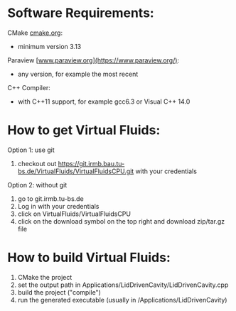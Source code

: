 Software Requirements:
======================

CMake [cmake.org](https://cmake.org/):
* minimum version 3.13
    
Paraview [www.paraview.org](https://www.paraview.org/):
* any version, for example the most recent
    
C++ Compiler:
* with C++11 support, for example gcc6.3 or Visual C++ 14.0
    
How to get Virtual Fluids:
==========================

Option 1: use git
1. checkout out https://git.irmb.bau.tu-bs.de/VirtualFluids/VirtualFluidsCPU.git with your credentials

Option 2: without git
1. go to git.irmb.tu-bs.de
2. Log in with your credentials
3. click on VirtualFluids/VirtualFluidsCPU
4. click on the download symbol on the top right and download zip/tar.gz file

How to build Virtual Fluids:
============================

1. CMake the project
2. set the output path in Applications/LidDrivenCavity/LidDrivenCavity.cpp
3. build the project ("compile")
4. run the generated executable (usually in <build directory>/Applications/LidDrivenCavity)
